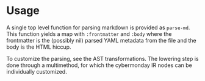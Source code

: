 # Usage

A single top level function for parsing markdown is provided as `parse-md`. This
function yields a map with `:frontmatter` and `:body` where the frontmatter is
the (possibly nil) parsed YAML metadata from the file and the body is the HTML
hiccup.

To customize the parsing, see the AST transformations. The lowering step is done
through a multimethod, for which the cybermonday IR nodes can be individually customized.
